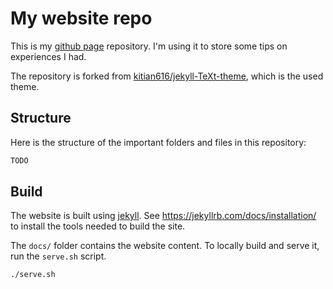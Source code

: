 # My website repo

This is my [github page](https://joachimburket.github.io) repository. I'm using it to store some tips on experiences I had.

The repository is forked from [kitian616/jekyll-TeXt-theme](https://github.com/kitian616/jekyll-TeXt-theme), which is the used theme.

## Structure

Here is the structure of the important folders and files in this repository:

```bash
TODO
```

## Build

The website is built using [jekyll](https://jekyllrb.com/). See https://jekyllrb.com/docs/installation/ to install the tools needed to build the site.

The `docs/` folder contains the website content. To locally build and serve it, run the `serve.sh` script. 

```bash
./serve.sh
```
